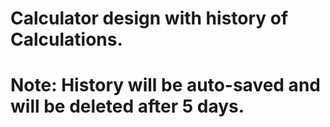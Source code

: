 # Calculator design with history of Calculations.
# Note: History will be auto-saved and will be deleted after 5 days. 